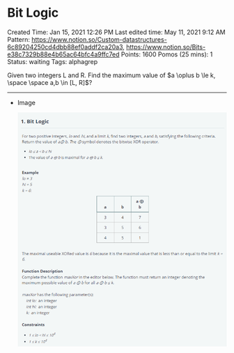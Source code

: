 # Bit Logic

Created Time: Jan 15, 2021 12:26 PM
Last edited time: May 11, 2021 9:12 AM
Pattern: https://www.notion.so/Custom-datastructures-6c89204250cd4dbb88ef0addf2ca20a3, https://www.notion.so/Bits-e38c7329b88e4b65ac64bfc4a9ffc7ed
Points: 1600
Pomos (25 mins): 1
Status: waiting
Tags: alphagrep

Given two integers L and R. Find the maximum value of $a \oplus b \le k, \space \space  a,b \in [L, R]$?

---

- Image

    ![Bit%20Logic%20fb38ff9c43ce48a9a251a1b5b75d1473/Untitled.png](problems/Bit%20Logic%20fb38ff9c43ce48a9a251a1b5b75d1473/Untitled.png)